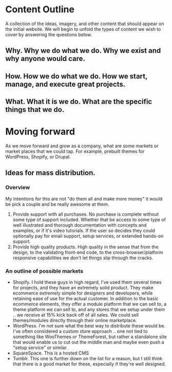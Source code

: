 # Content Outline

A collection of the ideas, imagery, and other content that should appear on the initial website. We will begin to unfold the types of content we wish to cover by answering the questions below.

## Why. Why we do what we do. Why we exist and why anyone would care.

## How. How we do what we do. How we start, manage, and execute great projects.

## What. What it is we do. What are the specific things that we do.


# Moving forward

As we move forward and grow as a company, what are some markets or market places that we could tap. For example, prebuilt themes for WordPress, Shopify, or Drupal.

## Ideas for mass distribution.

### Overview

My intentions for this are not "do them all and make more money" it would be pick a couple and be really awesome at them.

1. Provide support with all purchases. No purchase is complete without some type of support included. Whether that be access to some type of well illustrated and thorough documentation with concepts and examples, or if it's video tutorials. If the user so decides they could optionally pay for email support, setup services, or extended hands-on support.
2. Provide high quality products. High quality in the sense that from the design, to the validating front-end code, to the cross-browser/platform responsive capabilities we don't let things slip through the cracks.

### An outline of possible markets

- Shopify. I hold these guys in high regard, I've used them several times for projects, and they have an extremely solid product. They make ecommerce extremely simple for designers and developers, while retaining ease of use for the actual customer. In addition to the basic ecommerce elements, they offer a module platform that we can sell to, a theme platform we can sell to, and any stores that we setup under them .. we receive at 15% kick back off of all sales. We could sell themes/modules directly through their online marketplace.
- WordPress. I'm not sure what the best way to distribute these would be. I've often considered a custom store approach .. one not tied to something like WooThemes or ThemeForest, but rather a standalone site that would enable us to cut out the middle man and maybe even push a "setup service" or similar.
- SquareSpace. This is a hosted CMS
- Tumblr. This one is further down on the list for a reason, but I still think that there is a good market for these, especially if they're well designed.
